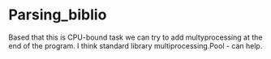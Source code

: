 # Parsing_biblio

Based that this is CPU-bound task we can try to add multyprocessing at the end of the program.
I think standard library multiprocessing.Pool - can help.
